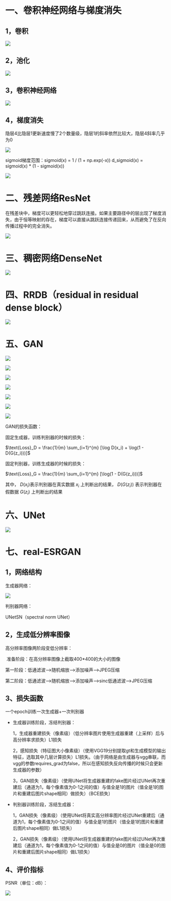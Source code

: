 # 一、卷积神经网络与梯度消失

## 1，卷积

![](assets/conv.gif)

## 2，池化

![](assets/pool.jpg)

## 3，卷积神经网络

![](assets/vgg.jpg)

## 4，梯度消失

隐层4比隐层1更新速度慢了2个数量级，隐层1的斜率依然比较大，隐层4斜率几乎为0

![](assets/grad.jpg)

sigmoid梯度范围：sigmoid(x) = 1 / (1 + np.exp(-x))   d_sigmoid(x) = sigmoid(x) * (1 - sigmoid(x))

![](assets/derivative.jpg)

# 二、残差网络ResNet

 在残差块中，梯度可以更轻松地穿过跳跃连接。如果主要路径中的层出现了梯度消失，由于恒等映射的存在，梯度可以直接从跳跃连接传递回来，从而避免了在反向传播过程中的完全消失。

![](assets/resnet.jpg)

# 三、稠密网络DenseNet

![](assets/densenet.jpg)

# 四、RRDB（residual in residual dense block）

![](assets/rrdb.jpg)

# 五、GAN

![](assets/gan1.jpg)

![](assets/gan2.jpg)

![](assets/gan3.jpg)

![](assets/gan4.jpg)

![](assets/gan5.jpg)

![](assets/gan6.jpg)

![](assets/gan7.jpg)

GAN的损失函数：

固定生成器，训练判别器的时候的损失：

 $\text{Loss}_D = \frac{1}{m} \sum_{i=1}^{m} [\log D(x_i) + \log(1 - D(G(z_i)))]$ 

固定判别器，训练生成器的时候的损失：

 $\text{Loss}_G = \frac{1}{m} \sum_{i=1}^{m} [\log(1 - D(G(z_i)))]$ 

其中， $D(x_i)$表示判别器在真实数据 $x_i$ 上判断出的结果， $D(G(z_i))$ 表示判别器在假数据 $G(z_i)$ 上判断出的结果

# 六、UNet

![](assets/unet.jpg)

# 七、real-ESRGAN

## 1，网络结构

生成器网络：

![](assets/real.jpg)

判别器网络：

UNetSN（spectral norm UNet）

## 2，生成低分辨率图像

高分辨率图像两阶段变低分辨率：

​ 准备阶段：在高分辨率图像上截取400*400的大小的图像    

第一阶段：低通滤波-->随机缩放-->添加噪声-->JPEG压缩    

第二阶段：低通滤波-->随机缩放-->添加噪声-->sinc低通滤波-->JPEG压缩

## 3、损失函数

一个epoch训练一次生成器+一次判别器

- 生成器训练阶段，冻结判别器：   

  1，生成器重建损失（像素级）（低分辨率图片使用生成器重建（上采样）后与高分辨率求损失）L1损失    

  2，感知损失（特征图大小像素级）（使用VGG19分别提取gt和生成模型的输出特征，选取其中几层计算损失）L1损失。（由于网络是由生成器与vgg串联，而vgg的参数requires_grad为false，所以在感知损失反向传播的时候只会更新生成器的参数）    

  3，GAN损失（像素级）（使用UNet将生成器重建的fake图片经过UNet再次重建后（通道为1，每个像素值为0-1之间的值）与值全是1的图片（值全是1的图片和重建后图片shape相同）做损失）（BCE损失）

- 判别器训练阶段，冻结生成器：    

  1，GAN损失（像素级）（使用UNet将真实高分辨率图片经过UNet重建后（通道为1，每个像素值为0-1之间的值）与值全是1的图片（值全是1的图片和重建后图片shape相同）做L1损失）    

  2，GAN损失（像素级）（使用UNet将生成器重建的fake图片经过UNet再次重建后（通道为1，每个像素值为0-1之间的值）与值全是0的图片（值全是0的图片和重建后图片shape相同）做L1损失）

## 4、评价指标

PSNR（单位：dB）：

![](assets/psnr.jpg)

